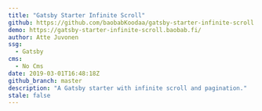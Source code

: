 ```yaml
---
title: "Gatsby Starter Infinite Scroll"
github: https://github.com/baobabKoodaa/gatsby-starter-infinite-scroll
demo: https://gatsby-starter-infinite-scroll.baobab.fi/
author: Atte Juvonen
ssg:
  - Gatsby
cms:
  - No Cms
date: 2019-03-01T16:48:18Z
github_branch: master
description: "A Gatsby starter with infinite scroll and pagination."
stale: false
---
```

